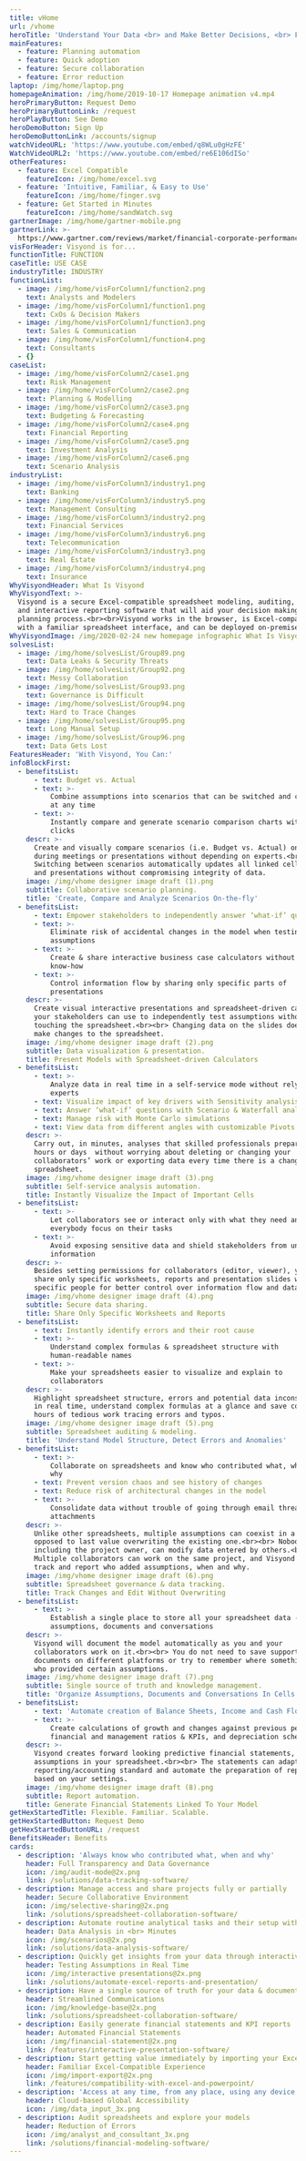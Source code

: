 ```yaml
---
title: vHome
url: /vhome
heroTitle: 'Understand Your Data <br> and Make Better Decisions, <br> Faster'
mainFeatures:
  - feature: Planning automation
  - feature: Quick adoption
  - feature: Secure collaboration
  - feature: Error reduction
laptop: /img/home/laptop.png
homepageAnimation: /img/home/2019-10-17 Homepage animation v4.mp4
heroPrimaryButton: Request Demo
heroPrimaryButtonLink: /request
heroPlayButton: See Demo
heroDemoButton: Sign Up
heroDemoButtonLink: /accounts/signup
watchVideoURL: 'https://www.youtube.com/embed/q8WLu0gHzFE'
WatchVideoURL2: 'https://www.youtube.com/embed/re6E106dISo'
otherFeatures:
  - feature: Excel Compatible
    featureIcon: /img/home/excel.svg
  - feature: 'Intuitive, Familiar, & Easy to Use'
    featureIcon: /img/home/finger.svg
  - feature: Get Started in Minutes
    featureIcon: /img/home/sandWatch.svg
gartnerImage: /img/home/gartner-mobile.png
gartnerLink: >-
  https://www.gartner.com/reviews/market/financial-corporate-performance-management-solutions/vendor/visyond/product/visyond
visForHeader: Visyond is for...
functionTitle: FUNCTION
caseTitle: USE CASE
industryTitle: INDUSTRY
functionList:
  - image: /img/home/visForColumn1/function2.png
    text: Analysts and Modelers
  - image: /img/home/visForColumn1/function1.png
    text: CxOs & Decision Makers
  - image: /img/home/visForColumn1/function3.png
    text: Sales & Communication
  - image: /img/home/visForColumn1/function4.png
    text: Consultants
  - {}
caseList:
  - image: /img/home/visForColumn2/case1.png
    text: Risk Management
  - image: /img/home/visForColumn2/case2.png
    text: Planning & Modelling
  - image: /img/home/visForColumn2/case3.png
    text: Budgeting & Forecasting
  - image: /img/home/visForColumn2/case4.png
    text: Financial Reporting
  - image: /img/home/visForColumn2/case5.png
    text: Investment Analysis
  - image: /img/home/visForColumn2/case6.png
    text: Scenario Analysis
industryList:
  - image: /img/home/visForColumn3/industry1.png
    text: Banking
  - image: /img/home/visForColumn3/industry5.png
    text: Management Consulting
  - image: /img/home/visForColumn3/industry2.png
    text: Financial Services
  - image: /img/home/visForColumn3/industry6.png
    text: Telecommunication
  - image: /img/home/visForColumn3/industry3.png
    text: Real Estate
  - image: /img/home/visForColumn3/industry4.png
    text: Insurance
WhyVisyondHeader: What Is Visyond
WhyVisyondText: >-
  Visyond is a secure Excel-compatible spreadsheet modeling, auditing, analysis
  and interactive reporting software that will aid your decision making and
  planning process.<br><br>Visyond works in the browser, is Excel-compatible
  with a familiar spreadsheet interface, and can be deployed on-premise.<br><br>
WhyVisyondImage: /img/2020-02-24 new homepage infographic What Is Visyond.png
solvesList:
  - image: /img/home/solvesList/Group89.png
    text: Data Leaks & Security Threats
  - image: /img/home/solvesList/Group92.png
    text: Messy Collaboration
  - image: /img/home/solvesList/Group93.png
    text: Governance is Difficult
  - image: /img/home/solvesList/Group94.png
    text: Hard to Trace Changes
  - image: /img/home/solvesList/Group95.png
    text: Long Manual Setup
  - image: /img/home/solvesList/Group96.png
    text: Data Gets Lost
FeaturesHeader: 'With Visyond, You Can:'
infoBlockFirst:
  - benefitsList:
      - text: Budget vs. Actual
      - text: >-
          Combine assumptions into scenarios that can be switched and compared
          at any time
      - text: >-
          Instantly compare and generate scenario comparison charts with a few
          clicks
    descr: >-
      Create and visually compare scenarios (i.e. Budget vs. Actual) on the fly,
      during meetings or presentations without depending on experts.<br><br>
      Switching between scenarios automatically updates all linked cells, charts
      and presentations without compromising integrity of data.
    image: /img/vhome designer image draft (1).png
    subtitle: Collaborative scenario planning.
    title: 'Create, Compare and Analyze Scenarios On-the-fly'
  - benefitsList:
      - text: Empower stakeholders to independently answer ‘what-if’ questions
      - text: >-
          Eliminate risk of accidental changes in the model when testing
          assumptions
      - text: >-
          Create & share interactive business case calculators without technical
          know-how
      - text: >-
          Control information flow by sharing only specific parts of
          presentations
    descr: >-
      Create visual interactive presentations and spreadsheet-driven calculators
      your stakeholders can use to independently test assumptions without
      touching the spreadsheet.<br><br> Changing data on the slides does not
      make changes to the spreadsheet.
    image: /img/vhome designer image draft (2).png
    subtitle: Data visualization & presentation.
    title: Present Models with Spreadsheet-driven Calculators
  - benefitsList:
      - text: >-
          Analyze data in real time in a self-service mode without relying on
          experts
      - text: Visualize impact of key drivers with Sensitivity analysis
      - text: Answer ‘what-if’ questions with Scenario & Waterfall analysis
      - text: Manage risk with Monte Carlo simulations
      - text: View data from different angles with customizable Pivots
    descr: >-
      Carry out, in minutes, analyses that skilled professionals prepare in
      hours or days  without worrying about deleting or changing your
      collaborators’ work or exporting data every time there is a change in the
      spreadsheet.
    image: /img/vhome designer image draft (3).png
    subtitle: Self-service analysis automation.
    title: Instantly Visualize the Impact of Important Cells
  - benefitsList:
      - text: >-
          Let collaborators see or interact only with what they need and let
          everybody focus on their tasks
      - text: >-
          Avoid exposing sensitive data and shield stakeholders from unnecessary
          information
    descr: >-
      Besides setting permissions for collaborators (editor, viewer), you can
      share only specific worksheets, reports and presentation slides with
      specific people for better control over information flow and data privacy.
    image: /img/vhome designer image draft (4).png
    subtitle: Secure data sharing.
    title: Share Only Specific Worksheets and Reports
  - benefitsList:
      - text: Instantly identify errors and their root cause
      - text: >-
          Understand complex formulas & spreadsheet structure with
          human-readable names
      - text: >-
          Make your spreadsheets easier to visualize and explain to
          collaborators
    descr: >-
      Highlight spreadsheet structure, errors and potential data inconsistencies
      in real time, understand complex formulas at a glance and save countless
      hours of tedious work tracing errors and typos.
    image: /img/vhome designer image draft (5).png
    subtitle: Spreadsheet auditing & modeling.
    title: 'Understand Model Structure, Detect Errors and Anomalies'
  - benefitsList:
      - text: >-
          Collaborate on spreadsheets and know who contributed what, when and
          why
      - text: Prevent version chaos and see history of changes
      - text: Reduce risk of architectural changes in the model
      - text: >-
          Consolidate data without trouble of going through email threads and
          attachments
    descr: >-
      Unlike other spreadsheets, multiple assumptions can coexist in a cell as
      opposed to last value overwriting the existing one.<br><br> Nobody,
      including the project owner, can modify data entered by others.<br><br>
      Multiple collaborators can work on the same project, and Visyond will
      track and report who added assumptions, when and why.
    image: /img/vhome designer image draft (6).png
    subtitle: Spreadsheet governance & data tracking.
    title: Track Changes and Edit Without Overwriting
  - benefitsList:
      - text: >-
          Establish a single place to store all your spreadsheet data - changes,
          assumptions, documents and conversations
    descr: >-
      Visyond will document the model automatically as you and your
      collaborators work on it.<br><br> You do not need to save support
      documents on different platforms or try to remember where something is or
      who provided certain assumptions.
    image: /img/vhome designer image draft (7).png
    subtitle: Single source of truth and knowledge management.
    title: 'Organize Assumptions, Documents and Conversations In Cells'
  - benefitsList:
      - text: 'Automate creation of Balance Sheets, Income and Cash Flow statements'
      - text: >-
          Create calculations of growth and changes against previous periods,
          financial and management ratios & KPIs, and depreciation schedules
    descr: >-
      Visyond creates forward looking predictive financial statements, driven by
      assumptions in your spreadsheet.<br><br> The statements can adapt to any
      reporting/accounting standard and automate the preparation of reports
      based on your settings.
    image: /img/vhome designer image draft (8).png
    subtitle: Report automation.
    title: Generate Financial Statements Linked To Your Model
getHexStartedTitle: Flexible. Familiar. Scalable.
getHexStartedButton: Request Demo
getHexStartedButtonURL: /request
BenefitsHeader: Benefits
cards:
  - description: 'Always know who contributed what, when and why'
    header: Full Transparency and Data Governance
    icon: /img/audit-mode@2x.png
    link: /solutions/data-tracking-software/
  - description: Manage access and share projects fully or partially
    header: Secure Collaborative Environment
    icon: /img/selective-sharing@2x.png
    link: /solutions/spreadsheet-collaboration-software/
  - description: Automate routine analytical tasks and their setup without experts
    header: Data Analysis in <br> Minutes
    icon: /img/scenarios@2x.png
    link: /solutions/data-analysis-software/
  - description: Quickly get insights from your data through interactive presentations
    header: Testing Assumptions in Real Time
    icon: /img/interactive presentations@2x.png
    link: /solutions/automate-excel-reports-and-presentation/
  - description: Have a single source of truth for your data & documentation
    header: Streamlined Communications
    icon: /img/knowledge-base@2x.png
    link: /solutions/spreadsheet-collaboration-software/
  - description: Easily generate financial statements and KPI reports
    header: Automated Financial Statements
    icon: /img/financial-statement@2x.png
    link: /features/interactive-presentation-software/
  - description: Start getting value immediately by importing your Excel file
    header: Familiar Excel-Compatible Experience
    icon: /img/import-export@2x.png
    link: /features/compatibility-with-excel-and-powerpoint/
  - description: 'Access at any time, from any place, using any device'
    header: Cloud-based Global Accessibility
    icon: /img/data_input_3x.png
  - description: Audit spreadsheets and explore your models
    header: Reduction of Errors
    icon: /img/analyst_and_consultant_3x.png
    link: /solutions/financial-modeling-software/
---
```


